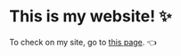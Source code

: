 # This is my website! :sparkles:

To check on my site, go to [this page](https://faybeez.github.io/). :point_left:
